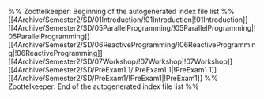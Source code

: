%% Zoottelkeeper: Beginning of the autogenerated index file list  %%
 [[4Archive/Semester2/SD/01Introduction/!01Introduction|!01Introduction]]
 [[4Archive/Semester2/SD/05ParallelProgramming/!05ParallelProgramming|!05ParallelProgramming]]
 [[4Archive/Semester2/SD/06ReactiveProgramming/!06ReactiveProgramming|!06ReactiveProgramming]]
 [[4Archive/Semester2/SD/07Workshop/!07Workshop|!07Workshop]]
 [[4Archive/Semester2/SD/PreExam1 1/!PreExam1 1|!PreExam1 1]]
 [[4Archive/Semester2/SD/PreExam1/!PreExam1|!PreExam1]]
%% Zoottelkeeper: End of the autogenerated index file list  %%
